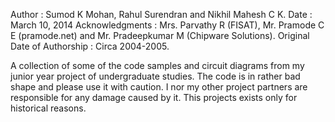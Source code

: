 
Author : Sumod K Mohan, Rahul Surendran and Nikhil Mahesh C K.
Date   : March 10, 2014
Acknowledgments : Mrs. Parvathy R (FISAT), Mr. Pramode C E (pramode.net) and Mr. Pradeepkumar M (Chipware Solutions). 
Original Date of Authorship : Circa 2004-2005.

A collection of some of the code samples and circuit diagrams from my junior year project of undergraduate studies. The code is in rather bad shape and please use it with caution. I nor my other project partners are responsible for any damage caused by it. This projects exists only for historical reasons. 
